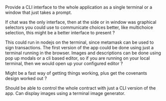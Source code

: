 Provide a CLI interface to the whole application as a single terminal or a window that just takes a prompt.

If chat was the only interface, then at the side or in window was graphical selectors you could use to communicate choices better, like multichoice selection, this might be a better interface to present ?

This could run in nodejs on the terminal, since metamask can be used to sign transactions.
The first version of the app could be done using just a terminal running in the browser.
Images and descriptions can be done using pop up modals or a cli based editor, so if you are running on your local terminal, then we would open up your configured editor ?

Might be a fast way of getting things working, plus get the covenants design worked out ?

Should be able to control the whole contract with just a CLI version of the app.  Can display images using a terminal image generator.